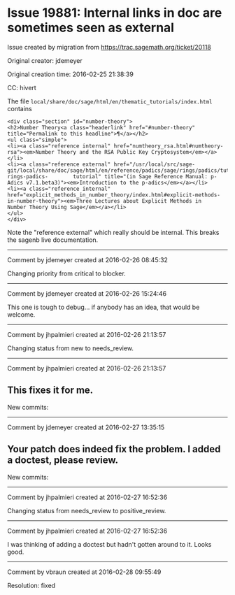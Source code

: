 # Issue 19881: Internal links in doc are sometimes seen as external

Issue created by migration from https://trac.sagemath.org/ticket/20118

Original creator: jdemeyer

Original creation time: 2016-02-25 21:38:39

CC:  hivert

The file `local/share/doc/sage/html/en/thematic_tutorials/index.html` contains

```
<div class="section" id="number-theory">
<h2>Number Theory<a class="headerlink" href="#number-theory" title="Permalink to this headline">¶</a></h2>
<ul class="simple">
<li><a class="reference internal" href="numtheory_rsa.html#numtheory-rsa"><em>Number Theory and the RSA Public Key Cryptosystem</em></a></li>
<li><a class="reference external" href="/usr/local/src/sage-git/local/share/doc/sage/html/en/reference/padics/sage/rings/padics/tutorial.html#sage-rings-padics-        tutorial" title="(in Sage Reference Manual: p-Adics v7.1.beta3)"><em>Introduction to the p-adics</em></a></li>
<li><a class="reference internal" href="explicit_methods_in_number_theory/index.html#explicit-methods-in-number-theory"><em>Three Lectures about Explicit Methods in    Number Theory Using Sage</em></a></li>
</ul>
</div>
```


Note the "reference external" which really should be internal. This breaks the sagenb live documentation.


---

Comment by jdemeyer created at 2016-02-26 08:45:32

Changing priority from critical to blocker.


---

Comment by jdemeyer created at 2016-02-26 15:24:46

This one is tough to debug... if anybody has an idea, that would be welcome.


---

Comment by jhpalmieri created at 2016-02-26 21:13:57

Changing status from new to needs_review.


---

Comment by jhpalmieri created at 2016-02-26 21:13:57

This fixes it for me.
----
New commits:


---

Comment by jdemeyer created at 2016-02-27 13:35:15

Your patch does indeed fix the problem. I added a doctest, please review.
----
New commits:


---

Comment by jhpalmieri created at 2016-02-27 16:52:36

Changing status from needs_review to positive_review.


---

Comment by jhpalmieri created at 2016-02-27 16:52:36

I was thinking of adding a doctest but hadn't gotten around to it. Looks good.


---

Comment by vbraun created at 2016-02-28 09:55:49

Resolution: fixed
